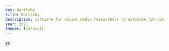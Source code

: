 ```yaml
---
key: bartleby
title: Bartleby
description: software for social media researchers to automate opt-out procedures
year: 2021
themes: [refusal]
---
```


yo
